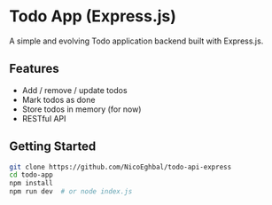 # Todo App (Express.js)

A simple and evolving Todo application backend built with Express.js.

## Features

- Add / remove / update todos
- Mark todos as done
- Store todos in memory (for now)
- RESTful API

## Getting Started

```bash
git clone https://github.com/NicoEghbal/todo-api-express
cd todo-app
npm install
npm run dev  # or node index.js
